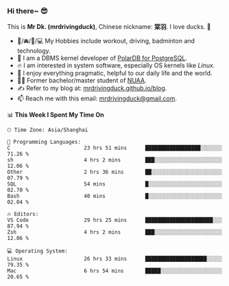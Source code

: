 ### Hi there~ 😎

This is **Mr Dk. (mrdrivingduck)**, Chinese nickname: **棠羽**. I love ducks. 🦆

- 💪/🚘/🏸/💻 My Hobbies include workout, driving, badminton and technology.
- 🍊 I am a DBMS kernel developer of [PolarDB for PostgreSQL](https://github.com/ApsaraDB/PolarDB-for-PostgreSQL).
- 🔥 I am interested in system software, especially OS kernels like *Linux*.
- 🔧 I enjoy everything pragmatic, helpful to our daily life and the world.
- 👨‍🎓 Former bachelor/master student of [NUAA](https://en.wikipedia.org/wiki/Nanjing_University_of_Aeronautics_and_Astronautics).
- ✍ Refer to my blog at: [mrdrivingduck.github.io/blog](https://mrdrivingduck.github.io/blog/).
- 📫 Reach me with this email: [mrdrivingduck@gmail.com](mailto:mrdrivingduck@gmail.com).

<!--START_SECTION:waka-->
📊 **This Week I Spent My Time On** 

```text
🕑︎ Time Zone: Asia/Shanghai

💬 Programming Languages: 
C                        23 hrs 51 mins      ██████████████████░░░░░░░   71.26 % 
sh                       4 hrs 2 mins        ███░░░░░░░░░░░░░░░░░░░░░░   12.06 % 
Other                    2 hrs 36 mins       ██░░░░░░░░░░░░░░░░░░░░░░░   07.79 % 
SQL                      54 mins             █░░░░░░░░░░░░░░░░░░░░░░░░   02.70 % 
Bash                     40 mins             █░░░░░░░░░░░░░░░░░░░░░░░░   02.04 % 

🔥 Editors: 
VS Code                  29 hrs 25 mins      ██████████████████████░░░   87.94 % 
Zsh                      4 hrs 2 mins        ███░░░░░░░░░░░░░░░░░░░░░░   12.06 % 

💻 Operating System: 
Linux                    26 hrs 33 mins      ████████████████████░░░░░   79.35 % 
Mac                      6 hrs 54 mins       █████░░░░░░░░░░░░░░░░░░░░   20.65 % 
```


<!--END_SECTION:waka-->

<!-- ![Mr Dk.'s GitHub Stats](https://github-readme-stats.vercel.app/api?username=mrdrivingduck&count_private&show_icons=true&theme=buefy) -->

<!-- ![Most Used Languages](https://github-readme-stats.vercel.app/api/top-langs/?username=mrdrivingduck&exclude_repo=mips32-CPU,snort-tcp-socket&theme=buefy&layout=compact&langs_count=10) -->


<!--
**mrdrivingduck/mrdrivingduck** is a ✨ _special_ ✨ repository because its `README.md` (this file) appears on your GitHub profile.

Here are some ideas to get you started:

- 🔭 I’m currently working on ...
- 🌱 I’m currently learning ...
- 👯 I’m looking to collaborate on ...
- 🤔 I’m looking for help with ...
- 💬 Ask me about ...
- 📫 How to reach me: ...
- 😄 Pronouns: ...
- ⚡ Fun fact: ...
-->
